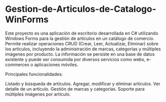 # Gestion-de-Articulos-de-Catalogo-WinForms

Este proyecto es una aplicación de escritorio desarrollada en C# utilizando Windows Forms para la gestión de artículos en un catálogo de comercio. Permite realizar operaciones CRUD (Crear, Leer, Actualizar, Eliminar) sobre los artículos, incluyendo la administración de marcas, categorías y múltiples imágenes por producto. La información se persiste en una base de datos existente y puede ser consumida por diversos servicios como webs, e-commerces o aplicaciones móviles.

Principales funcionalidades:

Listado y búsqueda de artículos.
Agregar, modificar y eliminar artículos.
Ver detalle de un artículo.
Gestión de marcas y categorías.
Soporte para múltiples imágenes por artículo.
